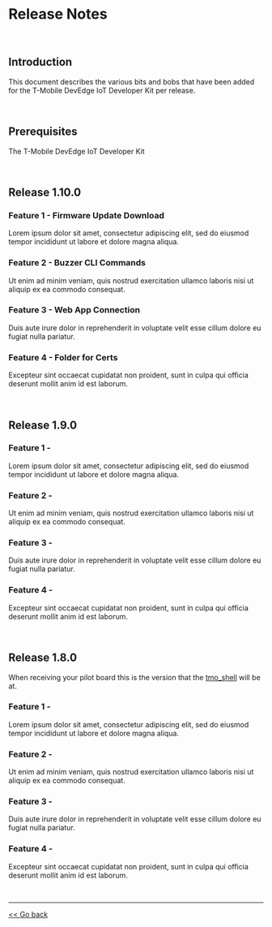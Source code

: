 # Release Notes

<br>

## Introduction
This document describes the various bits and bobs that have been added for the T-Mobile DevEdge IoT Developer Kit per release. 

<br>

## Prerequisites
The T-Mobile DevEdge IoT Developer Kit 

<br>

## Release 1.10.0
### Feature 1 - Firmware Update Download
Lorem ipsum dolor sit amet, consectetur adipiscing elit, sed do eiusmod tempor incididunt ut labore et dolore magna aliqua.

### Feature 2 - Buzzer CLI Commands
Ut enim ad minim veniam, quis nostrud exercitation ullamco laboris nisi ut aliquip ex ea commodo consequat.

### Feature 3 - Web App Connection
Duis aute irure dolor in reprehenderit in voluptate velit esse cillum dolore eu fugiat nulla pariatur.

### Feature 4 - Folder for Certs
Excepteur sint occaecat cupidatat non proident, sunt in culpa qui officia deserunt mollit anim id est laborum.

<br>

## Release 1.9.0

### Feature 1 - 
Lorem ipsum dolor sit amet, consectetur adipiscing elit, sed do eiusmod tempor incididunt ut labore et dolore magna aliqua.

### Feature 2 - 
Ut enim ad minim veniam, quis nostrud exercitation ullamco laboris nisi ut aliquip ex ea commodo consequat.

### Feature 3 - 
Duis aute irure dolor in reprehenderit in voluptate velit esse cillum dolore eu fugiat nulla pariatur.

### Feature 4 - 
Excepteur sint occaecat cupidatat non proident, sunt in culpa qui officia deserunt mollit anim id est laborum.

<br>

## Release 1.8.0
When receiving your pilot board this is the version that the [tmo_shell](06-Interacting-with-the-Kit-at-CLI-via-the-tmo_shell.md) will be at. 
### Feature 1 - 
Lorem ipsum dolor sit amet, consectetur adipiscing elit, sed do eiusmod tempor incididunt ut labore et dolore magna aliqua.

### Feature 2 - 
Ut enim ad minim veniam, quis nostrud exercitation ullamco laboris nisi ut aliquip ex ea commodo consequat.

### Feature 3 - 
Duis aute irure dolor in reprehenderit in voluptate velit esse cillum dolore eu fugiat nulla pariatur.

### Feature 4 - 
Excepteur sint occaecat cupidatat non proident, sunt in culpa qui officia deserunt mollit anim id est laborum.

<br>

***
[<< Go back](14-Errata-Notice.md)
